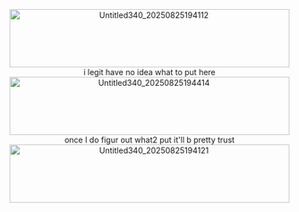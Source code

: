 <div align="center"><img width="500" height="104" alt="Untitled340_20250825194112" src="https://github.com/user-attachments/assets/867f2418-252a-4df3-890c-eae0cd0a507c" />
<div align="center"> i legit have no idea what to put here
<div align="center"><img width="500" height="104" alt="Untitled340_20250825194414" src="https://github.com/user-attachments/assets/2da93ed5-adbd-4beb-9b02-8c25d36d51ac" />
<div align="center"> once I do figur out what2 put it'll b pretty trust
<div align="center"><img width="500" height="104" alt="Untitled340_20250825194121" src="https://github.com/user-attachments/assets/af522dcb-6191-41e5-a396-6090c5042c0b" />
